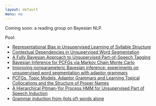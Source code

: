 ```yaml
---
layout: default
menu: no
---
```


Coming soon: a reading group on Bayesian NLP.


Pool:

* [Representational Bias in Unsupervised Learning of Syllable Structure](http://www.aclweb.org/anthology/W05-0615)
* [Contextual Dependencies in Unsupervised Word Segmentation](http://www.aclweb.org/anthology/P/P06/P06-1085.pdf)
* [A Fully Bayesian Approach to Unsupervised Part-of-Speech Tagging](http://www.aclweb.org/anthology/P/P07/P07-1094.pdf)
* [Bayesian Inference for PCFGs via Markov Chain Monte Carlo](http://www.aclweb.org/anthology/N/N07/N07-1018.pdf)
* [Improving nonparameteric Bayesian inference: experiments on unsupervised word segmentation with adaptor grammars](http://www.aclweb.org/anthology/N09-1036)
* [PCFGs, Topic Models, Adaptor Grammars and Learning Topical Collocations and the Structure of Proper Names](http://www.aclweb.org/anthology/P10-1117)
* [A Hierarchical Pitman-Yor Process HMM for Unsupervised Part of Speech Induction](http://www.aclweb.org/anthology/P11-1087)
* [Grammar induction from (lots of) words alone](https://www.aclweb.org/anthology/C/C16/C16-1003.pdf)
